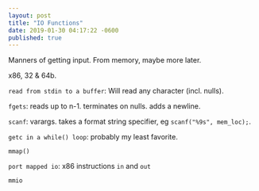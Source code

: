 ```yaml
---
layout: post
title: "IO Functions"
date: 2019-01-30 04:17:22 -0600
published: true
---
```


Manners of getting input. From memory, maybe more later.

x86, 32 & 64b.

`read from stdin to a buffer`: Will read any character (incl. nulls).

`fgets`: reads up to n-1. terminates on nulls. adds a newline.

`scanf`: varargs. takes a format string specifier, eg `scanf("%9s", mem_loc);`.

`getc in a while() loop`: probably my least favorite.

`mmap()`

`port mapped io`: x86 instructions `in` and `out`

`mmio`